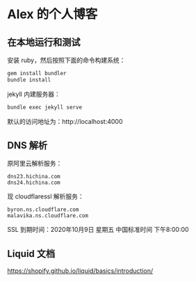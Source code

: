 # Alex 的个人博客

## 在本地运行和测试
安装 ruby，然后按照下面的命令构建系统：
```sh
gem install bundler
bundle install
```

jekyll 内建服务器：
```sh
bundle exec jekyll serve
```

默认的访问地址为：http://localhost:4000

## DNS 解析
原阿里云解析服务：
```
dns23.hichina.com
dns24.hichina.com
```

现 cloudflaressl 解析服务：
```
byron.ns.cloudflare.com
malavika.ns.cloudflare.com
```

SSL 到期时间：2020年10月9日 星期五 中国标准时间 下午8:00:00

## Liquid 文档
https://shopify.github.io/liquid/basics/introduction/
